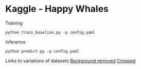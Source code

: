 # Kaggle - Happy Whales

Training
```
python train_baseline.py -p config.yaml
```

Inference
```
python predict.py -p config.yaml
```

Links to variations of datasets
[Background removed](https://www.kaggle.com/datasets/adnanpen/background-removed-happywhale-dataset)
[Cropped](https://www.kaggle.com/phalanx/whale2-cropped-dataset)
